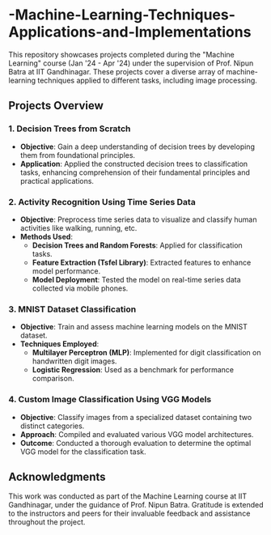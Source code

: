 # -Machine-Learning-Techniques-Applications-and-Implementations
This repository showcases projects completed during the "Machine Learning" course (Jan '24 - Apr '24) under the supervision of Prof. Nipun Batra at IIT Gandhinagar. These projects cover a diverse array of machine-learning techniques applied to different tasks, including image processing.

## Projects Overview

### 1. Decision Trees from Scratch
- **Objective**: Gain a deep understanding of decision trees by developing them from foundational principles.
- **Application**: Applied the constructed decision trees to classification tasks, enhancing comprehension of their fundamental principles and practical applications.

### 2. Activity Recognition Using Time Series Data
- **Objective**: Preprocess time series data to visualize and classify human activities like walking, running, etc.
- **Methods Used**:
  - **Decision Trees and Random Forests**: Applied for classification tasks.
  - **Feature Extraction (Tsfel Library)**: Extracted features to enhance model performance.
  - **Model Deployment**: Tested the model on real-time series data collected via mobile phones.

### 3. MNIST Dataset Classification
- **Objective**: Train and assess machine learning models on the MNIST dataset.
- **Techniques Employed**:
  - **Multilayer Perceptron (MLP)**: Implemented for digit classification on handwritten digit images.
  - **Logistic Regression**: Used as a benchmark for performance comparison.

### 4. Custom Image Classification Using VGG Models
- **Objective**: Classify images from a specialized dataset containing two distinct categories.
- **Approach**: Compiled and evaluated various VGG model architectures.
- **Outcome**: Conducted a thorough evaluation to determine the optimal VGG model for the classification task.

## Acknowledgments

This work was conducted as part of the Machine Learning course at IIT Gandhinagar, under the guidance of Prof. Nipun Batra. Gratitude is extended to the instructors and peers for their invaluable feedback and assistance throughout the project.
